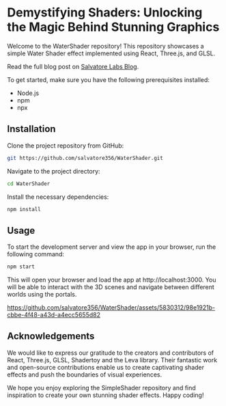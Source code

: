 # Demystifying Shaders: Unlocking the Magic Behind Stunning Graphics

Welcome to the WaterShader repository! This repository showcases a simple Water Shader effect implemented using React, Three.js, and GLSL. 

Read the full blog post on [Salvatore Labs Blog](https://blog.salvatorelabs.com/demystifying-shaders-unlocking-the-magic-behind-stunning-graphics).


To get started, make sure you have the following prerequisites installed:
- Node.js
- npm
- npx

## Installation

Clone the project repository from GitHub:

```bash
git https://github.com/salvatore356/WaterShader.git
```
Navigate to the project directory:

```bash
cd WaterShader
```
Install the necessary dependencies:

```bash
npm install
```
## Usage
To start the development server and view the app in your browser, run the following command:

```bash
npm start
```
This will open your browser and load the app at http://localhost:3000. You will be able to interact with the 3D scenes and navigate between different worlds using the portals.



https://github.com/salvatore356/WaterShader/assets/5830312/98e1921b-cbbe-4f48-a43d-a4ecc5655d82



## Acknowledgements

We would like to express our gratitude to the creators and contributors of React, Three.js, GLSL, Shadertoy and the Leva library. Their fantastic work and open-source contributions enable us to create captivating shader effects and push the boundaries of visual experiences.

We hope you enjoy exploring the SimpleShader repository and find inspiration to create your own stunning shader effects. Happy coding!
